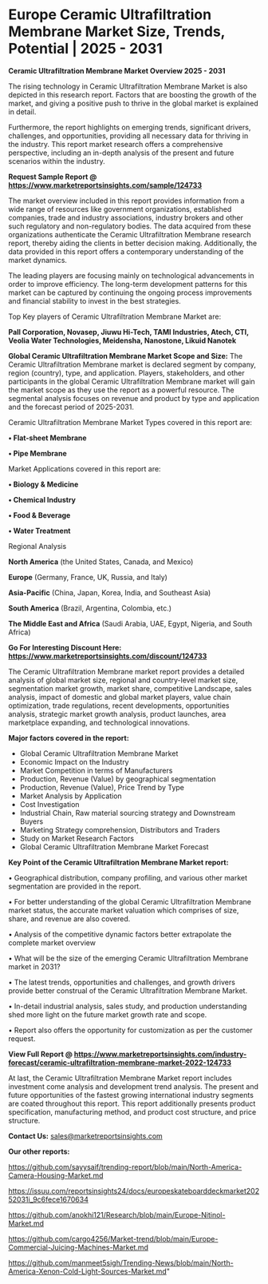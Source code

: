 # Europe Ceramic Ultrafiltration Membrane Market Size, Trends, Potential | 2025 - 2031

<Strong> Ceramic Ultrafiltration Membrane Market Overview 2025 - 2031</strong>

The rising technology in Ceramic Ultrafiltration Membrane Market is also depicted in this research report. Factors that are boosting the growth of the market, and giving a positive push to thrive in the global market is explained in detail.

Furthermore, the report highlights on emerging trends, significant drivers, challenges, and opportunities, providing all necessary data for thriving in the industry. This report market research offers a comprehensive perspective, including an in-depth analysis of the present and future scenarios within the industry.

<strong>Request Sample Report @ <a href=https://www.marketreportsinsights.com/sample/124733>https://www.marketreportsinsights.com/sample/124733</a></strong>

The market overview included in this report provides information from a wide range of resources like government organizations, established companies, trade and industry associations, industry brokers and other such regulatory and non-regulatory bodies. The data acquired from these organizations authenticate the Ceramic Ultrafiltration Membrane research report, thereby aiding the clients in better decision making. Additionally, the data provided in this report offers a contemporary understanding of the market dynamics.

The leading players are focusing mainly on technological advancements in order to improve efficiency. The long-term development patterns for this market can be captured by continuing the ongoing process improvements and financial stability to invest in the best strategies.

Top Key players of Ceramic Ultrafiltration Membrane Market are:

<strong>Pall Corporation, Novasep, Jiuwu Hi-Tech, TAMI Industries, Atech, CTI, Veolia Water Technologies, Meidensha, Nanostone, Likuid Nanotek</strong>

<strong><b>Global Ceramic Ultrafiltration Membrane Market Scope and Size:</b></strong>
The Ceramic Ultrafiltration Membrane market is declared segment by company, region (country), type, and application. Players, stakeholders, and other participants in the global Ceramic Ultrafiltration Membrane market will gain the market scope as they use the report as a powerful resource. The segmental analysis focuses on revenue and product by type and application and the forecast period of 2025-2031.

Ceramic Ultrafiltration Membrane Market Types covered in this report are:

<strong>• Flat-sheet Membrane

• Pipe Membrane</strong>

Market Applications covered in this report are:

<strong>• Biology & Medicine

• Chemical Industry

• Food & Beverage

• Water Treatment</strong> 

Regional Analysis

<strong>North America</strong> (the United States, Canada, and Mexico)

<strong>Europe</strong> (Germany, France, UK, Russia, and Italy)

<strong>Asia-Pacific</strong> (China, Japan, Korea, India, and Southeast Asia)

<strong>South America</strong> (Brazil, Argentina, Colombia, etc.)

<strong>The Middle East and Africa</strong> (Saudi Arabia, UAE, Egypt, Nigeria, and South Africa)

<strong>Go For Interesting Discount Here: <a href=https://www.marketreportsinsights.com/discount/124733>https://www.marketreportsinsights.com/discount/124733</a></strong>

The Ceramic Ultrafiltration Membrane market report provides a detailed analysis of global market size, regional and country-level market size, segmentation market growth, market share, competitive Landscape, sales analysis, impact of domestic and global market players, value chain optimization, trade regulations, recent developments, opportunities analysis, strategic market growth analysis, product launches, area marketplace expanding, and technological innovations.

<strong><b>Major factors covered in the report:</b></strong>
<ul>
  <li>Global Ceramic Ultrafiltration Membrane Market </li>
  <li>Economic Impact on the Industry</li>
  <li>Market Competition in terms of Manufacturers</li>
  <li>Production, Revenue (Value) by geographical segmentation</li>
  <li>Production, Revenue (Value), Price Trend by Type</li>
  <li>Market Analysis by Application</li>
  <li>Cost Investigation</li>
  <li>Industrial Chain, Raw material sourcing strategy and Downstream Buyers</li>
  <li>Marketing Strategy comprehension, Distributors and Traders</li>
  <li>Study on Market Research Factors</li>
  <li>Global Ceramic Ultrafiltration Membrane Market Forecast</li>
</ul>

<strong><b>Key Point of the Ceramic Ultrafiltration Membrane Market report:</b></strong>

• Geographical distribution, company profiling, and various other market segmentation are provided in the report.

• For better understanding of the global Ceramic Ultrafiltration Membrane market status, the accurate market valuation which comprises of size, share, and revenue are also covered.

• Analysis of the competitive dynamic factors better extrapolate the complete market overview

• What will be the size of the emerging Ceramic Ultrafiltration Membrane market in 2031?

• The latest trends, opportunities and challenges, and growth drivers provide better construal of the Ceramic Ultrafiltration Membrane Market.

• In-detail industrial analysis, sales study, and production understanding shed more light on the future market growth rate and scope.

• Report also offers the opportunity for customization as per the customer request.

<strong><b>View Full Report @ <a href=https://www.marketreportsinsights.com/industry-forecast/ceramic-ultrafiltration-membrane-market-2022-124733>https://www.marketreportsinsights.com/industry-forecast/ceramic-ultrafiltration-membrane-market-2022-124733</a></b></strong>


At last, the Ceramic Ultrafiltration Membrane Market report includes investment come analysis and development trend analysis. The present and future opportunities of the fastest growing international industry segments are coated throughout this report. This report additionally presents product specification, manufacturing method, and product cost structure, and price structure.

<strong>Contact Us:</strong>
sales@marketreportsinsights.com

<strong>Our other reports:</strong>

<a href=https://github.com/sayysaif/trending-report/blob/main/North-America-Camera-Housing-Market.md>https://github.com/sayysaif/trending-report/blob/main/North-America-Camera-Housing-Market.md</a>

<a href=https://issuu.com/reportsinsights24/docs/europeskateboarddeckmarket20252031i_9c6fece1670634>https://issuu.com/reportsinsights24/docs/europeskateboarddeckmarket20252031i_9c6fece1670634</a>

<a href=https://github.com/anokhi121/Research/blob/main/Europe-Nitinol-Market.md>https://github.com/anokhi121/Research/blob/main/Europe-Nitinol-Market.md</a>

<a href=https://github.com/cargo4256/Market-trend/blob/main/Europe-Commercial-Juicing-Machines-Market.md>https://github.com/cargo4256/Market-trend/blob/main/Europe-Commercial-Juicing-Machines-Market.md</a>

<a href=https://github.com/manmeet5sigh/Trending-News/blob/main/North-America-Xenon-Cold-Light-Sources-Market.md>https://github.com/manmeet5sigh/Trending-News/blob/main/North-America-Xenon-Cold-Light-Sources-Market.md</a>"
